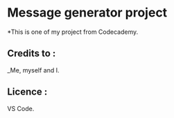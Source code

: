 # Message generator project

*This is one of my project from Codecademy.

## Credits to :
_Me, myself and I.

## Licence : 
VS Code.
